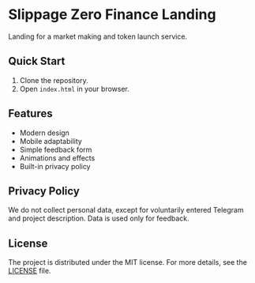 # Slippage Zero Finance Landing

Landing for a market making and token launch service.

## Quick Start

1. Clone the repository.
2. Open `index.html` in your browser.

## Features

- Modern design
- Mobile adaptability
- Simple feedback form
- Animations and effects
- Built-in privacy policy

## Privacy Policy

We do not collect personal data, except for voluntarily entered Telegram and project description. Data is used only for feedback.

## License

The project is distributed under the MIT license. For more details, see the [LICENSE](LICENSE) file.
